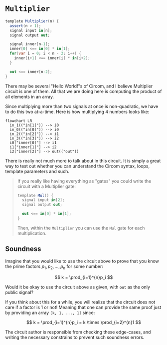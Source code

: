 # `Multiplier`

```cs
template Multiplier(n) {
  assert(n > 1);
  signal input in[n];
  signal output out;

  signal inner[n-1];
  inner[0] <== in[0] * in[1];
  for(var i = 0; i < n - 2; i++) {
    inner[i+1] <== inner[i] * in[i+2];
  }

  out <== inner[n-2];
}
```

There may be several "Hello World!"s of Circom, and I believe Multiplier circuit is one of them. All that we are doing here is computing the product of all elements in an array.

Since multiplying more than two signals at once is non-quadratic, we have to do this two at-a-time. Here is how multiplying 4 numbers looks like:

```mermaid
flowchart LR
  in_1(("in[1]")) --> i0
  in_0(("in[0]")) --> i0
  in_2(("in[2]")) --> i1
  in_3(("in[3]")) --> i2
  i0["inner[0]"] --> i1
  i1["inner[1]"] --> i2
  i2["inner[2]"] --> out(("out"))
```

There is really not much more to talk about in this circuit. It is simply a great way to test out whether you can understand the Circom syntax, loops, template parameters and such.

> If you really like having everything as "gates" you could write the circuit with a Multiplier gate:
>
> ```cs
> template Mul() {
>   signal input in[2];
>   signal output out;
>
>   out <== in[0] * in[1];
> }
> ```
>
> Then, within the `Multiplier` you can use the `Mul` gate for each multiplication.

## Soundness

Imagine that you would like to use the circuit above to prove that you know the prime factors $p_1, p_2, \ldots, p_n$ for some number:

$$
k = \prod_{i=1}^{n}p_i
$$

Would it be okay to use the circuit above as given, with `out` as the only public signal?

If you think about this for a while, you will realize that the circuit does not care if a factor is 1 or not! Meaning that one can provide the same proof just by providing an array `[k, 1, ..., 1]` since:

$$
k = \prod_{i=1}^{n}p_i = k \times \prod_{i=2}^{n}1
$$

The circuit author is responsible from checking these edge-cases, and writing the necessary constrains to prevent such soundness errors.
